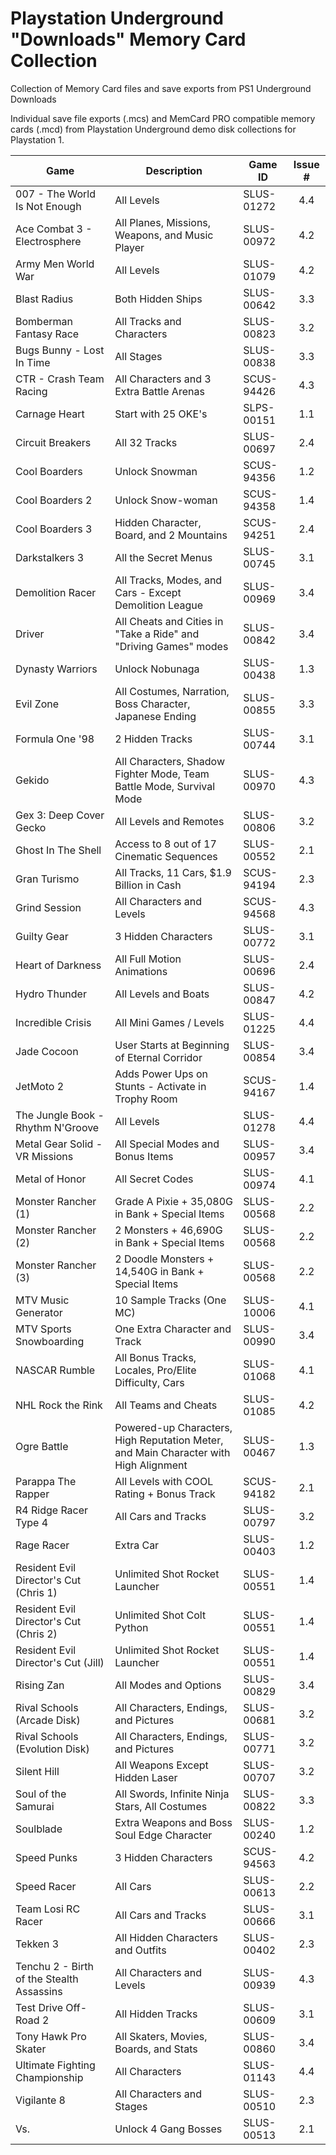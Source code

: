 # Playstation Underground "Downloads" Memory Card Collection
Collection of Memory Card files and save exports from PS1 Underground Downloads

Individual save file exports (.mcs) and MemCard PRO compatible memory cards (.mcd) from Playstation Underground demo disk collections for Playstation 1.

| Game        | Description | Game ID | Issue # |
| -------     | ----------- | ------- |  :--: | 
| 007 - The World Is Not Enough | All Levels | SLUS-01272 | 4.4 |
| Ace Combat 3 - Electrosphere | All Planes, Missions, Weapons, and Music Player | SLUS-00972 | 4.2 |
| Army Men World War | All Levels | SLUS-01079 | 4.2 |
| Blast Radius | Both Hidden Ships | SLUS-00642 | 3.3 |
| Bomberman Fantasy Race | All Tracks and Characters | SLUS-00823 | 3.2 |
| Bugs Bunny - Lost In Time | All Stages | SLUS-00838 | 3.3 |
| CTR - Crash Team Racing | All Characters and 3 Extra Battle Arenas | SCUS-94426 | 4.3 |
| Carnage Heart | Start with 25 OKE's | SLPS-00151 | 1.1 |
| Circuit Breakers | All 32 Tracks | SLUS-00697 | 2.4 |
| Cool Boarders | Unlock Snowman  | SCUS-94356 | 1.2 |
| Cool Boarders 2 | Unlock Snow-woman | SCUS-94358 | 1.4 |
| Cool Boarders 3 | Hidden Character, Board, and 2 Mountains | SCUS-94251 | 2.4 |
| Darkstalkers 3 | All the Secret Menus | SLUS-00745 | 3.1 |
| Demolition Racer | All Tracks, Modes, and Cars - Except Demolition League | SLUS-00969 | 3.4 |
| Driver | All Cheats and Cities in "Take a Ride" and "Driving Games" modes | SLUS-00842 | 3.4 |
| Dynasty Warriors | Unlock Nobunaga | SLUS-00438 | 1.3 |
| Evil Zone | All Costumes, Narration, Boss Character, Japanese Ending | SLUS-00855 | 3.3 |
| Formula One '98 | 2 Hidden Tracks | SLUS-00744 | 3.1|
| Gekido | All Characters, Shadow Fighter Mode, Team Battle Mode, Survival Mode | SLUS-00970 | 4.3 |
| Gex 3: Deep Cover Gecko | All Levels and Remotes | SLUS-00806 | 3.2 |
| Ghost In The Shell | Access to 8 out of 17 Cinematic Sequences | SLUS-00552 | 2.1 |
| Gran Turismo | All Tracks, 11 Cars, $1.9 Billion in Cash | SCUS-94194 |2.3 |
| Grind Session | All Characters and Levels | SCUS-94568 | 4.3 |
| Guilty Gear | 3 Hidden Characters | SLUS-00772 | 3.1 |
| Heart of Darkness | All Full Motion Animations | SLUS-00696 | 2.4 |
| Hydro Thunder | All Levels and Boats | SLUS-00847 | 4.2 |
| Incredible Crisis | All Mini Games / Levels | SLUS-01225 | 4.4 |
| Jade Cocoon | User Starts at Beginning of Eternal Corridor | SLUS-00854 | 3.4 |
| JetMoto 2 | Adds Power Ups on Stunts - Activate in Trophy Room | SCUS-94167 | 1.4 |
| The Jungle Book - Rhythm N'Groove | All Levels | SLUS-01278 | 4.4 |
| Metal Gear Solid - VR Missions | All Special Modes and Bonus Items | SLUS-00957 | 3.4 |
| Metal of Honor | All Secret Codes | SLUS-00974 | 4.1 |
| Monster Rancher (1) | Grade A Pixie + 35,080G in Bank + Special Items | SLUS-00568 | 2.2 |
| Monster Rancher (2) | 2 Monsters + 46,690G in Bank + Special Items | SLUS-00568 | 2.2 |
| Monster Rancher (3) | 2 Doodle Monsters + 14,540G in Bank + Special Items | SLUS-00568 | 2.2 |
| MTV Music Generator | 10 Sample Tracks (One MC) | SLUS-10006 | 4.1 |
| MTV Sports Snowboarding | One Extra Character and Track | SLUS-00990 | 3.4 |
| NASCAR Rumble | All Bonus Tracks, Locales, Pro/Elite Difficulty, Cars | SLUS-01068 | 4.1 |
| NHL Rock the Rink | All Teams and Cheats | SLUS-01085 | 4.2 |
| Ogre Battle  | Powered-up Characters, High Reputation Meter, and Main Character with High Alignment | SLUS-00467 | 1.3 |
| Parappa The Rapper | All Levels with COOL Rating + Bonus Track | SCUS-94182 |  2.1 |
| R4 Ridge Racer Type 4 | All Cars and Tracks | SLUS-00797 | 3.2 |
| Rage Racer | Extra Car  | SLUS-00403 | 1.2 |
| Resident Evil Director's Cut (Chris 1) | Unlimited Shot Rocket Launcher | SLUS-00551 | 1.4 |
| Resident Evil Director's Cut (Chris 2) | Unlimited Shot Colt Python | SLUS-00551 | 1.4 |
| Resident Evil Director's Cut (Jill) | Unlimited Shot Rocket Launcher  | SLUS-00551 | 1.4 |
| Rising Zan | All Modes and Options | SLUS-00829 | 3.4|
| Rival Schools (Arcade Disk) | All Characters, Endings, and Pictures | SLUS-00681 | 3.2 |
| Rival Schools (Evolution Disk) | All Characters, Endings, and Pictures | SLUS-00771 | 3.2 |
| Silent Hill | All Weapons Except Hidden Laser | SLUS-00707 | 3.2 |
| Soul of the Samurai | All Swords, Infinite Ninja Stars, All Costumes | SLUS-00822 | 3.3 |
| Soulblade | Extra Weapons and Boss Soul Edge Character | SLUS-00240 | 1.2 |
| Speed Punks | 3 Hidden Characters | SCUS-94563 | 4.2 |
| Speed Racer | All Cars | SLUS-00613 | 2.2 |
| Team Losi RC Racer | All Cars and Tracks | SLUS-00666 | 3.1 |
| Tekken 3 | All Hidden Characters and Outfits | SLUS-00402 | 2.3 |
| Tenchu 2 - Birth of the Stealth Assassins | All Characters and Levels | SLUS-00939 | 4.3 |
| Test Drive Off-Road 2 | All Hidden Tracks | SLUS-00609 | 3.1 |
| Tony Hawk Pro Skater | All Skaters, Movies, Boards, and Stats | SLUS-00860 | 3.4 |
| Ultimate Fighting Championship | All Characters | SLUS-01143 | 4.4 |
| Vigilante 8 | All Characters and Stages | SLUS-00510 | 2.3 |
| Vs. | Unlock 4 Gang Bosses | SLUS-00513 | 2.1 |
